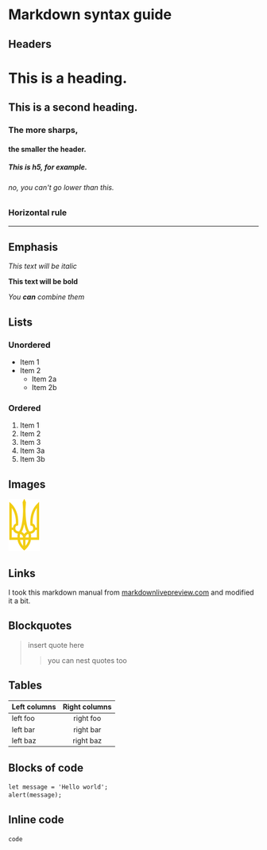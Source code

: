# Markdown syntax guide

## Headers

# This is a heading.
## This is a second heading.
### The more sharps,
#### the smaller the header.
##### This is h5, for example.
###### no, you can't go lower than this.

### Horizontal rule

-----

## Emphasis

*This text will be italic*

**This text will be bold**

*You **can** combine them*

## Lists

### Unordered

* Item 1
* Item 2
  * Item 2a
  * Item 2b

### Ordered

1. Item 1
1. Item 2
1. Item 3
  1. Item 3a
  1. Item 3b

## Images

![This is an alt text.](../../бандерогусь/images/trezub.svg "This is a sample image.")

## Links

I took this markdown manual from [markdownlivepreview.com](markdownlivepreview.com) and modified it a bit.

## Blockquotes

> insert quote here
>> you can nest quotes too

## Tables

| Left columns | Right columns |
| ------------ | :-----------: |
| left foo     |   right foo   |
| left bar     |   right bar   |
| left baz     |   right baz   |

## Blocks of code

```
let message = 'Hello world';
alert(message);
```

## Inline code

`code`
